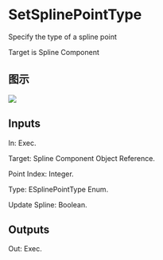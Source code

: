 # SetSplinePointType

Specify the type of a spline point

Target is Spline Component

## 图示

![]($-20221218-21013120.png)

## Inputs

In: Exec.

Target: Spline Component Object Reference.

Point Index: Integer.

Type: ESplinePointType Enum.

Update Spline: Boolean.  

## Outputs

Out: Exec.

